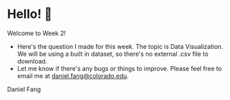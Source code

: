 # Hello! 👋

Welcome to Week 2!

- Here's the question I made for this week. The topic is Data Visualization. We will be using a built in dataset, so there's no external .csv file to download.
- Let me know if there's any bugs or things to improve. Please feel free to email me at daniel.fang@colorado.edu.

Daniel Fang
